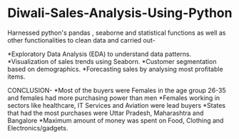# Diwali-Sales-Analysis-Using-Python
Harnessed python's pandas , seaborne and statistical functions as well as other functionalities to clean data and carried out-

*Exploratory Data Analysis (EDA) to understand data patterns.
*Visualization of sales trends using Seaborn.
*Customer segmentation based on demographics.
*Forecasting sales by analysing most profitable items.
 
CONCLUSION-
*Most of the buyers were Females in the age group 26-35 and females had more purchasing power than men
*Females working in sectors like healthcare, IT Services and Aviation were lead buyers
*States that had the most purchases were Uttar Pradesh, Maharashtra and Bangalore
*Maximum amount of money was spent on Food, Clothing and Electronics/gadgets.
